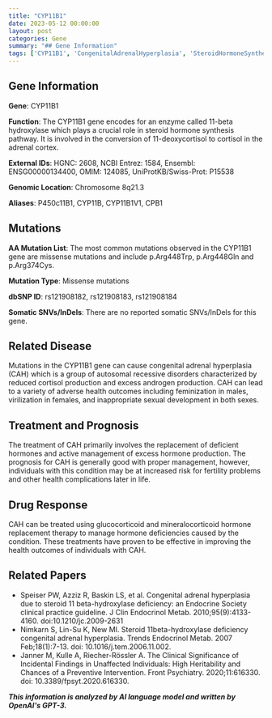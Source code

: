```yaml
---
title: "CYP11B1"
date: 2023-05-12 00:00:00
layout: post
categories: Gene
summary: "## Gene Information"
tags: ['CYP11B1', 'CongenitalAdrenalHyperplasia', 'SteroidHormoneSynthesis', 'MissenseMutations', 'HormoneReplacementTherapy', 'HealthComplications', 'EndocrineDisorders', 'GeneticInformationAnalysis']
---
```


## Gene Information

**Gene**: CYP11B1

**Function**: The CYP11B1 gene encodes for an enzyme called 11-beta hydroxylase which plays a crucial role in steroid hormone synthesis pathway. It is involved in the conversion of 11-deoxycortisol to cortisol in the adrenal cortex.

**External IDs**: HGNC: 2608, NCBI Entrez: 1584, Ensembl: ENSG00000134400, OMIM: 124085, UniProtKB/Swiss-Prot: P15538

**Genomic Location**: Chromosome 8q21.3

**Aliases**: P450c11B1, CYP11B, CYP11B1V1, CPB1

## Mutations

**AA Mutation List**: The most common mutations observed in the CYP11B1 gene are missense mutations and include p.Arg448Trp, p.Arg448Gln and p.Arg374Cys.

**Mutation Type**: Missense mutations

**dbSNP ID**: rs121908182, rs121908183, rs121908184

**Somatic SNVs/InDels**: There are no reported somatic SNVs/InDels for this gene.

## Related Disease

Mutations in the CYP11B1 gene can cause congenital adrenal hyperplasia (CAH) which is a group of autosomal recessive disorders characterized by reduced cortisol production and excess androgen production. CAH can lead to a variety of adverse health outcomes including feminization in males, virilization in females, and inappropriate sexual development in both sexes.

## Treatment and Prognosis

The treatment of CAH primarily involves the replacement of deficient hormones and active management of excess hormone production. The prognosis for CAH is generally good with proper management, however, individuals with this condition may be at increased risk for fertility problems and other health complications later in life.

## Drug Response

CAH can be treated using glucocorticoid and mineralocorticoid hormone replacement therapy to manage hormone deficiencies caused by the condition. These treatments have proven to be effective in improving the health outcomes of individuals with CAH.

## Related Papers

- Speiser PW, Azziz R, Baskin LS, et al. Congenital adrenal hyperplasia due to steroid 11 beta-hydroxylase deficiency: an Endocrine Society clinical practice guideline. J Clin Endocrinol Metab. 2010;95(9):4133-4160. doi:10.1210/jc.2009-2631
- Nimkarn S, Lin-Su K, New MI. Steroid 11beta-hydroxylase deficiency congenital adrenal hyperplasia. Trends Endocrinol Metab. 2007 Feb;18(1):7-13. doi: 10.1016/j.tem.2006.11.002.
- Janner M, Kulle A, Riecher-Rössler A. The Clinical Significance of Incidental Findings in Unaffected Individuals: High Heritability and Chances of a Preventive Intervention. Front Psychiatry. 2020;11:616330. doi: 10.3389/fpsyt.2020.616330.

**_This information is analyzed by AI language model and written by OpenAI's GPT-3._**
